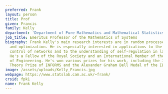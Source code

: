 ```yaml
---
preferred: Frank
layout: person
title: Prof
given: Francis
family: Kelly
department: 'Department of Pure Mathematics and Mathematical Statistics '
job_title: Emeritus Professor of the Mathematics of Systems
biography: Frank Kelly's main research interests are in random processes, networks
  and optimization. He is especially interested in applications to the design and
  control of networks and to the understanding of self-regulation in large-scale systems.
  He's a Fellow of the Royal Society and an International Member of the National Academy
  of Engineering. He's won various prizes for his work, including the John von Neumann
  Theory Prize of INFORMS and the Alexander Graham Bell Medal of the IEEE.
image: /assets/uploads/Kelly_Francis.jpg
webpage: https://www.statslab.cam.ac.uk/~frank/
crsid: fpk1
name: Frank Kelly
---
```

